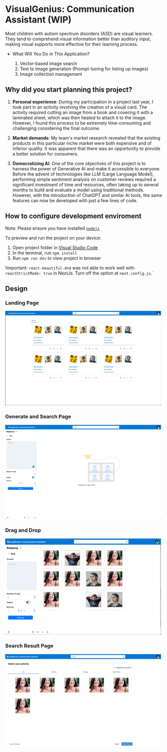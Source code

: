 
# VisualGenius: Communication Assistant (WIP)

Most children with autism spectrum disorders (ASD) are visual learners. They tend to comprehend visual information better than auditory input, making visual supports more effective for their learning process.

- What Will You Do in This Application?

  1. Vector-based image search
  1. Text to image generation (Prompt-tuning for listing up images)
  1. Image collection management

## Why did you start planning this project?

1. <b>Personal experience</b>: During my participation in a project last year, I took part in an activity involving the creation of a visual card. The activity required cutting an image from a book and covering it with a laminated sheet, which was then heated to attach it to the image. However, I found this process to be extremely time-consuming and challenging considering the final outcome.

2. <b>Market demands</b>: My team's market research revealed that the existing products in this particular niche market were both expensive and of inferior quality. It was apparent that there was an opportunity to provide a better solution for consumers.

3. <b>Democratizing AI</b>: One of the core objectives of this project is to harness the power of Generative AI and make it accessible to everyone. Before the advent of technologies like LLM (Large Language Model), performing simple sentiment analysis on customer reviews required a significant investment of time and resources, often taking up to several months to build and evaluate a model using traditional methods. However, with the introduction of ChatGPT and similar AI tools, the same features can now be developed with just a few lines of code.

## How to configure development enviroment

  Note: Please ensure you have installed <code><a href="https://nodejs.org/en/download/">nodejs</a></code>

  To preview and run the project on your device:

  1. Open project folder in <a href="https://code.visualstudio.com/download">Visual Studio Code</a>
  2. In the terminal, run `npm install`
  3. Run `npm run dev` to view project in browser

  !important: `react-beautiful-dnd` was not able to work well with `reactStrictMode: true` in NextJs.
  Turn off the option at `next.config.js`.`

## Design

### Landing Page

  <img src="docs/home.png" alt="home" width="500"/>   

### Generate and Search Page

  <img src="docs/generate.png" alt="generate" width="500"/> 

### Drag and Drop

  <img src="docs/dnd.png" alt="dnd" width="500"/> 

### Search Result Page

  <img src="docs/select.png" alt="select" width="500"/> 
  